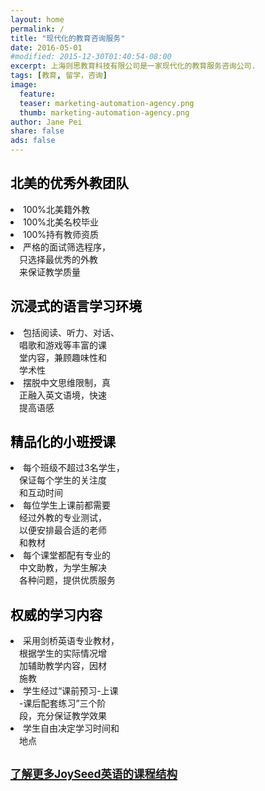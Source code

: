 ```yaml
---
layout: home
permalink: /
title: "现代化的教育咨询服务"
date: 2016-05-01
#modified: 2015-12-30T01:40:54-08:00
excerpt: 上海则思教育科技有限公司是一家现代化的教育服务咨询公司.
tags: [教育, 留学，咨询]
image:
  feature:
  teaser: marketing-automation-agency.png
  thumb: marketing-automation-agency.png
author: Jane Pei
share: false
ads: false
---
```

<!--h1 class="strapline" >上海则思教育是一家现代化的教育发展和咨询服务公司</h1-->
<div id="main_titles" class="tiles">
  <div class="tile">
    <!--img src="images/kids-009.jpg" width="90%" height="90%" style="horizental-align: middle"-->
    <h2 class="post-title" style="color: #000000">北美的优秀外教团队</h2>
    <p class="post-excerpt" style="color: ##0000FF">
    <li>100%北美籍外教</li>
    <li>100%北美名校毕业</li>
    <li>100%持有教师资质</li>
    <li>严格的面试筛选程序，     <br/>
    &emsp;只选择最优秀的外教     <br/>
    &emsp;来保证教学质量
    </li></p>
  </div>
  <div class="tile">
    <!--img src="images/kids-009.jpg" width="90%" height="90%" style="horizental-align: middle"-->
    <h2 class="post-title" style="color: #000000">沉浸式的语言学习环境</h2>
    <p class="post-excerpt" style="color: ##0000FF">
    <li>包括阅读、听力、对话、   <br/>
    &emsp;唱歌和游戏等丰富的课   <br/>
    &emsp;堂内容，兼顾趣味性和   <br/>
    &emsp;学术性</li>
    <li>摆脱中文思维限制，真     <br/>
    &emsp;正融入英文语境，快速   <br/>
    &emsp;提高语感</li></p>
  </div>
  <div class="tile">
    <h2 class="post-title" style="color: #000000">精品化的小班授课</h2>
    <p class="post-excerpt" style="color: ##0000FF">
    <li>每个班级不超过3名学生，   <br/>
    &emsp;保证每个学生的关注度    <br/>
    &emsp;和互动时间</li>
    <li>每位学生上课前都需要      <br/>
    &emsp;经过外教的专业测试，    <br/>
    &emsp;以便安排最合适的老师    <br/>
    &emsp;和教材</li>
    <li>每个课堂都配有专业的      <br/>
    &emsp;中文助教，为学生解决    <br/>
    &emsp;各种问题，提供优质服务</li></p>
  </div>
  <div class="tile">
    <h2 class="post-title" style="color: #000000">权威的学习内容</h2>
    <p class="post-excerpt" style="color: ##0000FF">
    <li>采用剑桥英语专业教材，    <br/>
    &emsp;根据学生的实际情况增    <br/>
    &emsp;加辅助教学内容，因材    <br/>
    &emsp;施教</li>
    <li>学生经过“课前预习-上课    <br/>
    &emsp;-课后配套练习”三个阶    <br/>
    &emsp;段，充分保证教学效果</li>
    <li>学生自由决定学习时间和    <br/>
    &emsp;地点</li></p>
  </div>
  <div class="tile">
    <a href="{{ site.url }}/value-prop/"><h2 id="learn" class="post-title animated infinite pulse" style="color: #00BFF; text-decoration: underline font: 微软雅黑"><small>了解更多JoySeed英语的课程结构</small></h2></a>
  </div>
</div>

